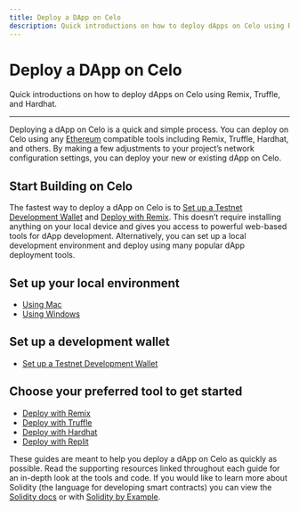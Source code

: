 ```yaml
---
title: Deploy a DApp on Celo
description: Quick introductions on how to deploy dApps on Celo using Remix, Truffle, and Hardhat.
---
```


# Deploy a DApp on Celo

Quick introductions on how to deploy dApps on Celo using Remix, Truffle, and Hardhat.

____

Deploying a dApp on Celo is a quick and simple process. You can deploy on Celo using any [Ethereum](https://ethereum.org/en/) compatible tools including Remix, Truffle, Hardhat, and others. By making a few adjustments to your project’s network configuration settings, you can deploy your new or existing dApp on Celo.

## Start Building on Celo

The fastest way to deploy a dApp on Celo is to [Set up a Testnet Development Wallet](./testnet-wallet.md) and [Deploy with Remix](./deploy-remix.md).  This doesn’t require installing anything on your local device and gives you access to powerful web-based tools for dApp development. Alternatively, you can set up a local development environment and deploy using many popular dApp deployment tools.

## Set up your local environment

- [Using Mac](./using-mac.md)
- [Using Windows](/developer-guide/start/develop-on-windows)

## Set up a development wallet

- [Set up a Testnet Development Wallet](./testnet-wallet.md)

## Choose your preferred tool to get started

- [Deploy with Remix](./deploy-remix.md)
- [Deploy with Truffle](./deploy-truffle.md)
- [Deploy with Hardhat](./deploy-hardhat)
- [Deploy with Replit](./deploy-replit.md)

These guides are meant to help you deploy a dApp on Celo as quickly as possible. Read the supporting resources linked throughout each guide for an in-depth look at the tools and code. If you would like to learn more about Solidity (the language for developing smart contracts) you can view the [Solidity docs](https://docs.soliditylang.org/en/latest/) or with [Solidity by Example](https://solidity-by-example.org/).